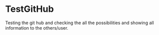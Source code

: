 # TestGitHub
Testing the git hub and checking the all the possibilities and showing all information to the others/user.
